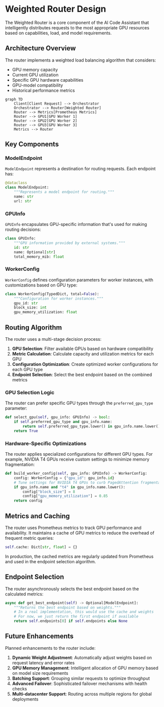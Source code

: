 # Weighted Router Design

The Weighted Router is a core component of the AI Code Assistant that intelligently distributes requests to the most appropriate GPU resources based on capabilities, load, and model requirements.

## Architecture Overview

The router implements a weighted load balancing algorithm that considers:

- GPU memory capacity
- Current GPU utilization
- Specific GPU hardware capabilities
- GPU-model compatibility
- Historical performance metrics

```mermaid
graph TD
    Client[Client Request] --> Orchestrator
    Orchestrator --> Router[Weighted Router]
    Router --> Metrics[Prometheus Metrics]
    Router --> GPU1[GPU Worker 1]
    Router --> GPU2[GPU Worker 2]
    Router --> GPU3[GPU Worker 3]
    Metrics --> Router
```

## Key Components

### ModelEndpoint

`ModelEndpoint` represents a destination for routing requests. Each endpoint has:

```python
@dataclass
class ModelEndpoint:
    """Represents a model endpoint for routing."""
    name: str
    url: str
```

### GPUInfo

`GPUInfo` encapsulates GPU-specific information that's used for making routing decisions:

```python
class GPUInfo:
    """GPU information provided by external systems."""
    id: str
    name: Optional[str]
    total_memory_mib: float
```

### WorkerConfig

`WorkerConfig` defines configuration parameters for worker instances, with customizations based on GPU type:

```python
class WorkerConfig(TypedDict, total=False):
    """Configuration for worker instances."""
    gpu_id: str
    block_size: int
    gpu_memory_utilization: float
```

## Routing Algorithm

The router uses a multi-stage decision process:

1. **GPU Selection**: Filter available GPUs based on hardware compatibility
2. **Metric Calculation**: Calculate capacity and utilization metrics for each GPU
3. **Configuration Optimization**: Create optimized worker configurations for each GPU type
4. **Endpoint Selection**: Select the best endpoint based on the combined metrics

### GPU Selection Logic

The router can prefer specific GPU types through the `preferred_gpu_type` parameter:

```python
def select_gpu(self, gpu_info: GPUInfo) -> bool:
    if self.preferred_gpu_type and gpu_info.name:
        return self.preferred_gpu_type.lower() in gpu_info.name.lower()
    return True
```

### Hardware-Specific Optimizations

The router applies specialized configurations for different GPU types. For example, NVIDIA T4 GPUs receive custom settings to minimize memory fragmentation:

```python
def build_worker_config(self, gpu_info: GPUInfo) -> WorkerConfig:
    config: WorkerConfig = {"gpu_id": gpu_info.id}
    # Tune settings for NVIDIA T4 GPUs to curb PagedAttention fragmentation
    if gpu_info.name and "t4" in gpu_info.name.lower():
        config["block_size"] = 8
        config["gpu_memory_utilization"] = 0.85
    return config
```

## Metrics and Caching

The router uses Prometheus metrics to track GPU performance and availability. It maintains a cache of GPU metrics to reduce the overhead of frequent metric queries:

```python
self.cache: Dict[str, float] = {}
```

In production, the cached metrics are regularly updated from Prometheus and used in the endpoint selection algorithm.

## Endpoint Selection

The router asynchronously selects the best endpoint based on the calculated metrics:

```python
async def get_best_endpoint(self) -> Optional[ModelEndpoint]:
    """Returns the best endpoint based on weights."""
    # In a real implementation, this would use the cache and weights
    # For now, we just return the first endpoint if available
    return self.endpoints[0] if self.endpoints else None
```

## Future Enhancements

Planned enhancements to the router include:

1. **Dynamic Weight Adjustment**: Automatically adjust weights based on request latency and error rates
2. **GPU Memory Management**: Intelligent allocation of GPU memory based on model size requirements
3. **Batching Support**: Grouping similar requests to optimize throughput
4. **Advanced Failover**: Sophisticated failover mechanisms with health checks
5. **Multi-datacenter Support**: Routing across multiple regions for global deployments
